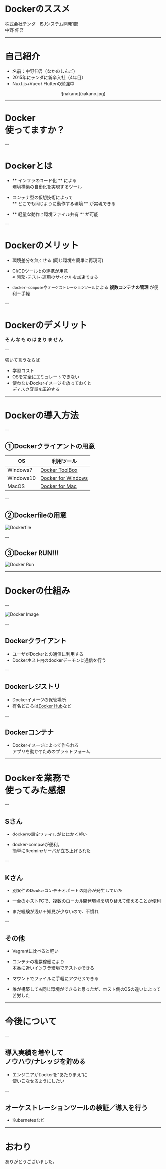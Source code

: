 
# Dockerのススメ
株式会社テンダ　ISJシステム開発1部 <br>
中野 伸吾

---

# 自己紹介
- 名前：中野伸吾（なかのしんご）
- 2015年にテンダに新卒入社（4年目）
- Nuxt.js+Vuex / Flutterの勉強中<br>
<div style="text-align: center;">![nakano](nakano.jpg)</div>

---

# Docker<br>使ってますか？

--

# Dockerとは
- ** インフラのコード化 ** による<br>環境構築の自動化を実現するツール

- コンテナ型の仮想技術によって <br>** どこでも同じように動作する環境 ** が実現できる

- ** 軽量な動作と環境ファイル共有 ** が可能

--

# Dockerのメリット
- 環境差分を無くせる (同じ環境を簡単に再現可)

- CI/CDツールとの連携が用意<br>
※ 開発･テスト･運用のサイクルを加速できる

- `docker-compose`や`オーケストレーションツール`による **複数コンテナの管理** が便利＋手軽

--

# Dockerのデメリット
**そ ん な も の は あ り ま せ ん**

--

強いて言うならば
- 学習コスト
- OSを完全にエミュレートできない
- 使わないDockerイメージを放っておくと<br>ディスク容量を圧迫する

---

# Dockerの導入方法

--

## ①Dockerクライアントの用意

|OS|利用ツール|
|---|---|
| Windows7 | <a href="https://docs.docker.com/toolbox/toolbox_install_windows/">Docker ToolBox</a> |
| Windows10 | <a href="https://docs.docker.com/docker-for-windows/">Docker for Windows</a> |
| MacOS | <a href="https://docs.docker.com/docker-for-mac/">Docker for Mac</a> |

--

## ②Dockerfileの用意
![Dockerfile](dockerfile.png)

--

## ③Docker RUN!!!
![Docker Run](docker_run.png)

---

# Dockerの仕組み

--

![Docker Image](architecture.png)

--

## Dockerクライアント
- ユーザがDockerとの通信に利用する
- Dockerホスト内のdockerデーモンに通信を行う

--

## Dockerレジストリ
- Dockerイメージの保管場所
- 有名どころは<a href="https://hub.docker.com/">Docker Hub</a>など

--

## Dockerコンテナ
- Dockerイメージによって作られる<br>アプリを動かすためのプラットフォーム

---

# Dockerを業務で<br>使ってみた感想

--

## Sさん
- dockerの設定ファイルがとにかく軽い

- docker-compseが便利。<br>簡単にRedmineサーバが立ち上げられた

--

## Kさん
- 別案件のDockerコンテナとポートの競合が発生していた

- 一台のホストPCで、複数のローカル開発環境を切り替えて使えることが便利

- まだ経験が浅い＋知見が少ないので、不慣れ

--

## その他
- Vagrantに比べると軽い

- コンテナの複数稼働により<br>本番に近いインフラ環境でテストかできる

- マウントでファイルに手軽にアクセスできる

- 誰が構築しても同じ環境ができると思ったが、ホスト側のOSの違いによって苦労した

---

# 今後について

--

## 導入実績を増やして<br>ノウハウ/ナレッジを貯める

- エンジニアがDockerを"あたりまえ"に<br>使いこなせるようにしたい

--

## オーケストレーションツールの検証／導入を行う

- Kubernetesなど

<!--

テンダでは、Dockerを使って<br>Webアプリを開発しています

<a href="http://recruit.tenda.co.jp/">興味のある方は、一緒に働いてみませんか？</a>

-->

---

# おわり
ありがとうございました。